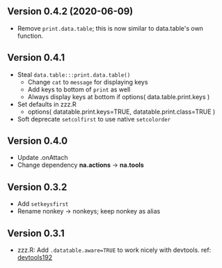 ## Version 0.4.2 (2020-06-09)
 - Remove `print.data.table`; this is now similar to data.table's own function.

## Version 0.4.1

 - Steal `data.table:::print.data.table()` 
   - Change `cat` to `message` for displaying keys
   - Add keys to bottom of `print` as well
   - Always display keys at bottom if options( data.table.print.keys )
 - Set defaults in zzz.R
   - options( datatable.print.keys=TRUE, datatable.print.class=TRUE )
 - Soft deprecate `setcolfirst` to use native `setcolorder` 
 
## Version 0.4.0 

 - Update .onAttach
 - Change dependency **na.actions** -> **na.tools**

## Version 0.3.2 

 - Add `setkeysfirst`
 - Rename nonkey -> nonkeys; keep nonkey as alias

## Version 0.3.1

- zzz.R: Add `.datatable.aware=TRUE` to work nicely with devtools.
  ref: [devtools192](https://github.com/hadley/devtools/issues/192)
